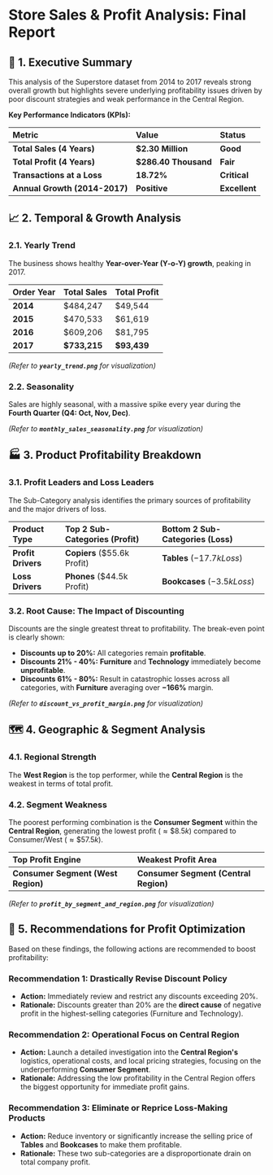 # Store Sales & Profit Analysis: Final Report
## 📌 1. Executive Summary

This analysis of the Superstore dataset from 2014 to 2017 reveals strong overall growth but highlights severe underlying profitability issues driven by poor discount strategies and weak performance in the Central Region.

**Key Performance Indicators (KPIs):**

| Metric | Value | Status |
| :--- | :--- | :--- |
| **Total Sales (4 Years)** | **$2.30 Million** | **Good** |
| **Total Profit (4 Years)** | **$286.40 Thousand** | **Fair** |
| **Transactions at a Loss** | **$18.72\%$** | **Critical** |
| **Annual Growth (2014-2017)**| **Positive** | **Excellent** |

## 📈 2. Temporal & Growth Analysis

### 2.1. Yearly Trend
The business shows healthy **Year-over-Year (Y-o-Y) growth**, peaking in 2017.

| Order Year | Total Sales | Total Profit |
| :--- | :--- | :--- |
| **2014** | $484,247 | $49,544 |
| **2015** | $470,533 | $61,619 |
| **2016** | $609,206 | $81,795 |
| **2017** | **$733,215** | **$93,439** |

_(Refer to **`yearly_trend.png`** for visualization)_

### 2.2. Seasonality
Sales are highly seasonal, with a massive spike every year during the **Fourth Quarter (Q4: Oct, Nov, Dec)**.

_(Refer to **`monthly_sales_seasonality.png`** for visualization)_

## 🏭 3. Product Profitability Breakdown

### 3.1. Profit Leaders and Loss Leaders

The Sub-Category analysis identifies the primary sources of profitability and the major drivers of loss.

| Product Type | Top 2 Sub-Categories (Profit) | Bottom 2 Sub-Categories (Loss) |
| :--- | :--- | :--- |
| **Profit Drivers** | **Copiers** ($55.6k Profit) | **Tables** ($-17.7k Loss$) |
| **Loss Drivers** | **Phones** ($44.5k Profit) | **Bookcases** ($-3.5k Loss$) |

### 3.2. Root Cause: The Impact of Discounting

Discounts are the single greatest threat to profitability. The break-even point is clearly shown:

* **Discounts up to $20\%$:** All categories remain **profitable**.
* **Discounts $21\%$ - $40\%$:** **Furniture** and **Technology** immediately become **unprofitable**.
* **Discounts $61\%$ - $80\%$:** Result in catastrophic losses across all categories, with **Furniture** averaging over **$-166\%$** margin.

_(Refer to **`discount_vs_profit_margin.png`** for visualization)_

## 🗺️ 4. Geographic & Segment Analysis

### 4.1. Regional Strength
The **West Region** is the top performer, while the **Central Region** is the weakest in terms of total profit.

### 4.2. Segment Weakness
The poorest performing combination is the **Consumer Segment** within the **Central Region**, generating the lowest profit ($\approx \$8.5k$) compared to Consumer/West ($\approx \$57.5k$).

| Top Profit Engine | Weakest Profit Area |
| :--- | :--- |
| **Consumer Segment (West Region)** | **Consumer Segment (Central Region)** |

_(Refer to **`profit_by_segment_and_region.png`** for visualization)_


## 🎯 5. Recommendations for Profit Optimization

Based on these findings, the following actions are recommended to boost profitability:

### **Recommendation 1: Drastically Revise Discount Policy**
* **Action:** Immediately review and restrict any discounts exceeding $20\%$.
* **Rationale:** Discounts greater than $20\%$ are the **direct cause** of negative profit in the highest-selling categories (Furniture and Technology).

### **Recommendation 2: Operational Focus on Central Region**
* **Action:** Launch a detailed investigation into the **Central Region's** logistics, operational costs, and local pricing strategies, focusing on the underperforming **Consumer Segment**.
* **Rationale:** Addressing the low profitability in the Central Region offers the biggest opportunity for immediate profit gains.

### **Recommendation 3: Eliminate or Reprice Loss-Making Products**
* **Action:** Reduce inventory or significantly increase the selling price of **Tables** and **Bookcases** to make them profitable.
* **Rationale:** These two sub-categories are a disproportionate drain on total company profit.